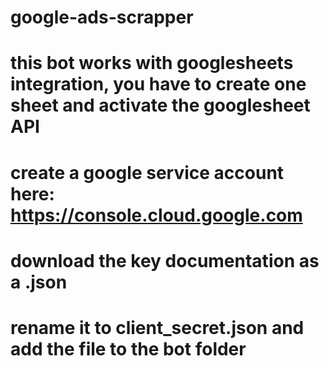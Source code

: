 # google-ads-scrapper

# this bot works with googlesheets integration, you have to create one sheet and activate the googlesheet API

# create a google service account here: https://console.cloud.google.com

# download the key documentation as a .json

# rename it to client_secret.json and add the file to the bot folder
